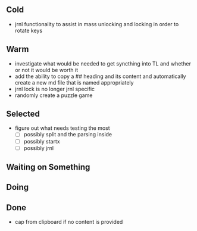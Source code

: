 ## Cold

- jrnl functionality to assist in mass unlocking and locking in order to rotate keys

## Warm

- investigate what would be needed to get syncthing into TL and whether or not it would be worth it
- add the ability to copy a ## heading and its content and automatically create a new md file that is named appropriately
- jrnl lock is no longer jrnl specific
- randomly create a puzzle game

## Selected

- figure out what needs testing the most
    * [ ] possibly split and the parsing inside
    * [ ] possibly startx
    * [ ] possibly jrnl

## Waiting on Something


## Doing


## Done

- cap from clipboard if no content is provided
